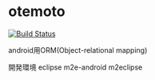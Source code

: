 otemoto
==============
[![Build Status](https://travis-ci.org/va034600/otemoto.png?branch=master)](https://travis-ci.org/va034600/otemoto)

android用ORM(Object-relational mapping)

開発環境
	eclipse
		m2e-android
		m2eclipse
